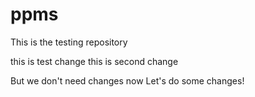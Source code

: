 # ppms
This is the testing repository

this is test change
this is second change

But we don't need changes now
Let's do some changes!